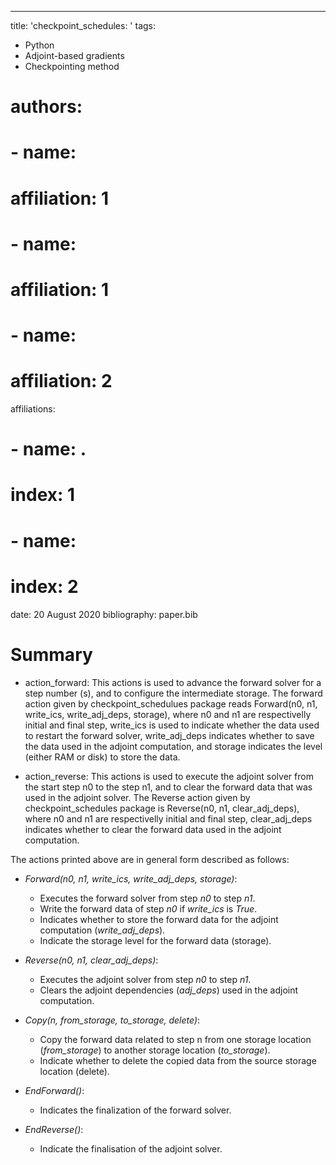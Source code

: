 ---
title: 'checkpoint_schedules: '
tags:
  - Python
  - Adjoint-based gradients
  - Checkpointing method
# authors:
#   - name: 
#     affiliation: 1
#   - name: 
#     affiliation: 1
#   - name: 
#     affiliation: 2
affiliations:
#  - name: .
#    index: 1
#  - name:  
#    index: 2
date: 20 August 2020
bibliography: paper.bib


# Summary
* action_forward: This actions is used to advance the forward solver for a step number (s), and to configure the intermediate storage. The forward action given by checkpoint_schedulues package reads Forward(n0, n1, write_ics, write_adj_deps, storage), where n0 and n1 are respectivelly initial and final step, write_ics is used to indicate whether the data used to restart the forward solver, write_adj_deps indicates whether to save the data used in the adjoint computation, and storage indicates the level (either RAM or disk) to store the data. 

* action_reverse: This actions is used to execute the adjoint solver from the start step n0 to the step n1, and to clear the forward data that was used in the adjoint solver. The Reverse action given by checkpoint_schedules package is Reverse(n0, n1, clear_adj_deps), where n0 and n1 are respectivelly initial and final step, clear_adj_deps indicates whether to clear the forward data used in the adjoint computation.

The actions printed above are in general form described as follows:

* *Forward(n0, n1, write_ics, write_adj_deps, storage)*:

    - Executes the forward solver from step *n0* to step *n1*.
    - Write the forward data of step *n0* if *write_ics* is *True*.
    - Indicates whether to store the forward data for the adjoint computation (*write_adj_deps*).
    - Indicate the storage level for the forward data (storage).

* *Reverse(n0, n1, clear_adj_deps)*:

    - Executes the adjoint solver from step *n0* to step *n1*.
    - Clears the adjoint dependencies (*adj_deps*) used in the adjoint computation.

* *Copy(n, from_storage, to_storage, delete)*:

    - Copy the forward data related to step n from one storage location (*from_storage*) to another storage location (*to_storage*).
    - Indicate whether to delete the copied data from the source storage location (delete).

* *EndForward()*:
    - Indicates the finalization of the forward solver.

* *EndReverse()*:

    - Indicate the finalisation of the adjoint solver.
